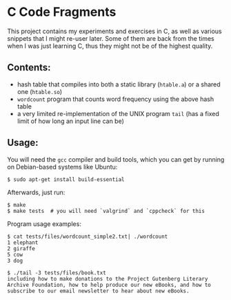 # C Code Fragments

This project contains my experiments and exercises in C, as well as various
snippets that I might re-user later. Some of them are back from the times when
I was just learning C, thus they might not be of the highest quality.


## Contents:

* hash table that compiles into both a static library (`htable.a`) or a shared
  one (`htable.so`)
* `wordcount` program that counts word frequency using the above hash table
* a very limited re-implementation of the UNIX program `tail` (has a fixed
  limit of how long an input line can be)


## Usage:

You will need the `gcc` compiler and build tools, which you can get by
running on Debian-based systems like Ubuntu:

    $ sudo apt-get install build-essential


Afterwards, just run:

    $ make
    $ make tests  # you will need `valgrind` and `cppcheck` for this

Program usage examples:

    $ cat tests/files/wordcount_simple2.txt| ./wordcount
    1 elephant
    2 giraffe
    5 cow
    3 dog

    $ ./tail -3 tests/files/book.txt
    including how to make donations to the Project Gutenberg Literary
    Archive Foundation, how to help produce our new eBooks, and how to
    subscribe to our email newsletter to hear about new eBooks.

